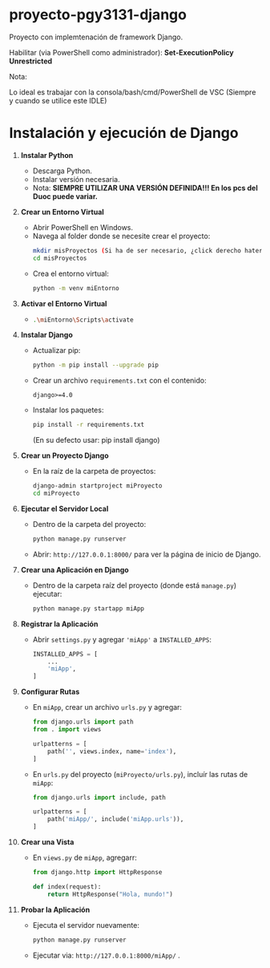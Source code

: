 # proyecto-pgy3131-django

 Proyecto con implemtenación de framework Django.

Habilitar (via PowerShell como administrador): **Set-ExecutionPolicy Unrestricted**

Nota:

Lo ideal es trabajar con la consola/bash/cmd/PowerShell de VSC (Siempre y cuando se utilice este IDLE)

# Instalación y ejecución de Django

1. **Instalar Python**

   - Descarga Python.
   - Instalar versión necesaria.
   - Nota: **SIEMPRE UTILIZAR UNA VERSIÓN DEFINIDA!!! En los pcs del Duoc puede variar.**
2. **Crear un Entorno Virtual**

   - Abrir PowerShell en Windows.
   - Navega al folder donde se necesite crear el proyecto:
     ```bash
     mkdir misProyectos (Si ha de ser necesario, ¿click derecho haters?)
     cd misProyectos
     ```
   - Crea el entorno virtual:
     ```bash
     python -m venv miEntorno
     ```
3. **Activar el Entorno Virtual**

   - ```bash
     .\miEntorno\Scripts\activate
     ```
4. **Instalar Django**

   - Actualizar pip:

     ```bash
     python -m pip install --upgrade pip
     ```
   - Crear un archivo `requirements.txt` con el contenido:

     ```text
     django>=4.0
     ```
   - Instalar los paquetes:

     ```bash
     pip install -r requirements.txt
     ```
     (En su defecto usar: pip install django)
5. **Crear un Proyecto Django**

   - En la raíz de la carpeta de proyectos:
     ```bash
     django-admin startproject miProyecto
     cd miProyecto
     ```
6. **Ejecutar el Servidor Local**

   - Dentro de la carpeta del proyecto:
     ```bash
     python manage.py runserver
     ```
   - Abrir: `http://127.0.0.1:8000/` para ver la página de inicio de Django.
7. **Crear una Aplicación en Django**

   - Dentro de la carpeta raíz del proyecto (donde está `manage.py`) ejecutar:
     ```bash
     python manage.py startapp miApp
     ```
8. **Registrar la Aplicación**

   - Abrir `settings.py` y agregar `'miApp'` a `INSTALLED_APPS`:
     ```python
     INSTALLED_APPS = [
         ...
         'miApp',
     ]
     ```
9. **Configurar Rutas**

   - En `miApp`, crear un archivo `urls.py` y agregar:
     ```python
     from django.urls import path
     from . import views

     urlpatterns = [
         path('', views.index, name='index'),
     ]
     ```
   - En `urls.py` del proyecto (`miProyecto/urls.py`), incluír las rutas de `miApp`:
     ```python
     from django.urls import include, path

     urlpatterns = [
         path('miApp/', include('miApp.urls')),
     ]
     ```
10. **Crear una Vista**

    - En `views.py` de `miApp`, agregarr:
      ```python
      from django.http import HttpResponse

      def index(request):
          return HttpResponse("Hola, mundo!")
      ```
11. **Probar la Aplicación**

    - Ejecuta el servidor nuevamente:
      ```bash
      python manage.py runserver
      ```
    - Ejecutar via: `http://127.0.0.1:8000/miApp/` .

